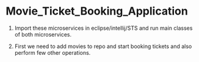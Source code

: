 # Movie_Ticket_Booking_Application


1. Import these microservices in eclipse/intellij/STS and run main classes of both microservices.

2. First we need to add movies to repo and start booking tickets and also perform few other operations.

